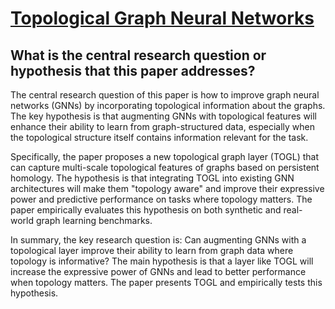 # [Topological Graph Neural Networks](https://arxiv.org/abs/2102.07835v4)

## What is the central research question or hypothesis that this paper addresses?

 The central research question of this paper is how to improve graph neural networks (GNNs) by incorporating topological information about the graphs. The key hypothesis is that augmenting GNNs with topological features will enhance their ability to learn from graph-structured data, especially when the topological structure itself contains information relevant for the task. 

Specifically, the paper proposes a new topological graph layer (TOGL) that can capture multi-scale topological features of graphs based on persistent homology. The hypothesis is that integrating TOGL into existing GNN architectures will make them "topology aware" and improve their expressive power and predictive performance on tasks where topology matters. The paper empirically evaluates this hypothesis on both synthetic and real-world graph learning benchmarks.

In summary, the key research question is: Can augmenting GNNs with a topological layer improve their ability to learn from graph data where topology is informative? The main hypothesis is that a layer like TOGL will increase the expressive power of GNNs and lead to better performance when topology matters. The paper presents TOGL and empirically tests this hypothesis.

